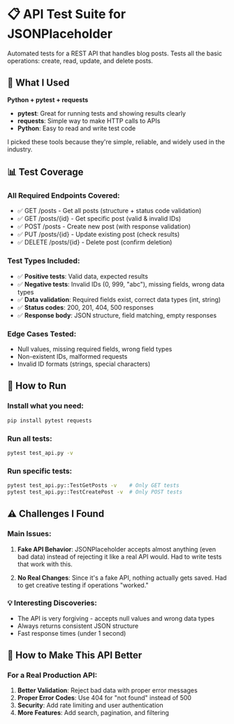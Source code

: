 # 📋 API Test Suite for JSONPlaceholder

Automated tests for a REST API that handles blog posts. Tests all the basic operations: create, read, update, and delete posts.

## 🔧 What I Used

**Python + pytest + requests**

- **pytest**: Great for running tests and showing results clearly
- **requests**: Simple way to make HTTP calls to APIs
- **Python**: Easy to read and write test code

I picked these tools because they're simple, reliable, and widely used in the industry.

## 📊 Test Coverage

### All Required Endpoints Covered:

- ✅ GET /posts - Get all posts (structure + status code validation)
- ✅ GET /posts/{id} - Get specific post (valid & invalid IDs)  
- ✅ POST /posts - Create new post (with response validation)
- ✅ PUT /posts/{id} - Update existing post (check results)
- ✅ DELETE /posts/{id} - Delete post (confirm deletion)

### Test Types Included:

- ✅ **Positive tests**: Valid data, expected results
- ✅ **Negative tests**: Invalid IDs (0, 999, "abc"), missing fields, wrong data types
- ✅ **Data validation**: Required fields exist, correct data types (int, string)
- ✅ **Status codes**: 200, 201, 404, 500 responses
- ✅ **Response body**: JSON structure, field matching, empty responses

### Edge Cases Tested:

- Null values, missing required fields, wrong field types
- Non-existent IDs, malformed requests
- Invalid ID formats (strings, special characters)

## 🚀 How to Run

### Install what you need:

```bash
pip install pytest requests
```

### Run all tests:

```bash
pytest test_api.py -v
```

### Run specific tests:

```bash
pytest test_api.py::TestGetPosts -v    # Only GET tests
pytest test_api.py::TestCreatePost -v  # Only POST tests
```

## ⚠️ Challenges I Found

### Main Issues:

1. **Fake API Behavior**: JSONPlaceholder accepts almost anything (even bad data) instead of rejecting it like a real API would. Had to write tests that work with this.

2. **No Real Changes**: Since it's a fake API, nothing actually gets saved. Had to get creative testing if operations "worked."

### 💡 Interesting Discoveries:

- The API is very forgiving - accepts null values and wrong data types
- Always returns consistent JSON structure
- Fast response times (under 1 second)

## 🔮 How to Make This API Better

### For a Real Production API:

1. **Better Validation**: Reject bad data with proper error messages
2. **Proper Error Codes**: Use 404 for "not found" instead of 500
3. **Security**: Add rate limiting and user authentication
4. **More Features**: Add search, pagination, and filtering